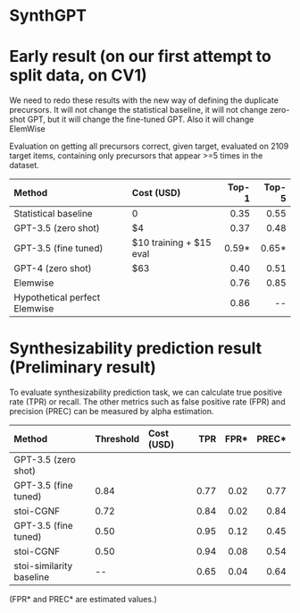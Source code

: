 # SynthGPT
 
# Early result (on our first attempt to split data, on CV1)

We need to redo these results with the new way of defining the duplicate precursors.  It will not change the statistical baseline, it will not change zero-shot GPT, but it will change the fine-tuned GPT. Also it will change ElemWise 

Evaluation on getting all precursors correct, given target, evaluated on 2109 target items, containing only precursors that appear >=5 times in the dataset.

| Method          | Cost (USD) | Top-1 | Top-5 |
| :-----           | :-------  | ----: |-----: |
| Statistical baseline | 0          |  0.35 | 0.55  |
| GPT-3.5 (zero shot) | $4  |  0.37 | 0.48  |
| GPT-3.5 (fine tuned)| $10 training + $15 eval | 0.59* | 0.65* |
| GPT-4 (zero shot) | $63 | 0.40 | 0.51 |
| Elemwise |       |  0.76  |        0.85  |
| Hypothetical perfect Elemwise |   | 0.86  |  -- |


# Synthesizability prediction result (Preliminary result)
To evaluate synthesizability prediction task, we can calculate true positive rate (TPR) or recall.
The other metrics such as false positive rate (FPR) and precision (PREC) can be measured by alpha estimation.

| Method              | Threshold  | Cost (USD) |  TPR | FPR* | PREC* |
| :-----              | :-------   | :-------   | ----:| ----:| ----: |
| GPT-3.5 (zero shot) |            |            |      |      |       |
| GPT-3.5 (fine tuned)| 0.84       |            | 0.77 | 0.02 |  0.77 |
| stoi-CGNF           | 0.72       |            | 0.84 | 0.02 |  0.84 |
| GPT-3.5 (fine tuned)| 0.50       |            | 0.95 | 0.12 |  0.45 |
| stoi-CGNF           | 0.50       |            | 0.94 | 0.08 |  0.54 |
| stoi-similarity baseline  |  --  |            | 0.65 | 0.04 |  0.64 |

(FPR* and PREC* are estimated values.)
